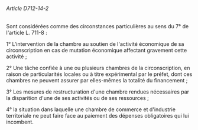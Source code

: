 ###### Article D712-14-2

Sont considérées comme des circonstances particulières au sens du 7° de l'article L. 711-8 :

1° L'intervention de la chambre au soutien de l'activité économique de sa circonscription en cas de mutation économique affectant gravement cette activité ;

2° Une tâche confiée à une ou plusieurs chambres de la circonscription, en raison de particularités locales ou à titre expérimental par le préfet, dont ces chambres ne peuvent assurer par elles-mêmes la totalité du financement ;

3° Les mesures de restructuration d'une chambre rendues nécessaires par la disparition d'une de ses activités ou de ses ressources ;

4° la situation dans laquelle une chambre de commerce et d'industrie territoriale ne peut faire face au paiement des dépenses obligatoires qui lui incombent.

